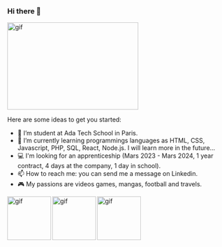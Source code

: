 ### Hi there 👋

<p><img align="center" alt="gif" src="https://github.com/Alexluu13/Alexluu13/blob/main/gif_code1.gif" width="300" height="200" /></p>

Here are some ideas to get you started:

- 🔭 I’m student at Ada Tech School in Paris.
- 🌱 I’m currently learning programmings languages as HTML, CSS, Javascript, PHP, SQL, React, Node.js. I will learn more in the future...
- 💻 I'm looking for an apprenticeship (Mars 2023 - Mars 2024, 1 year contract, 4 days at the company, 1 day in school).
- 📫 How to reach me: you can send me a message on Linkedin.
- 🎮 My passions are videos games, mangas, football and travels.


<p><img align="left" alt="gif" src="https://github.com/Alexluu13/Alexluu13/blob/main/gif_code3.gif" width="100" height="100" /></p>
<p><img align="left" alt="gif" src="https://github.com/Alexluu13/Alexluu13/blob/main/gif_code4.gif" width="100" height="100" /></p>
<p><img align="left" alt="gif" src="https://github.com/Alexluu13/Alexluu13/blob/main/gif_code5.gif" width="100" height="100" /></p>

